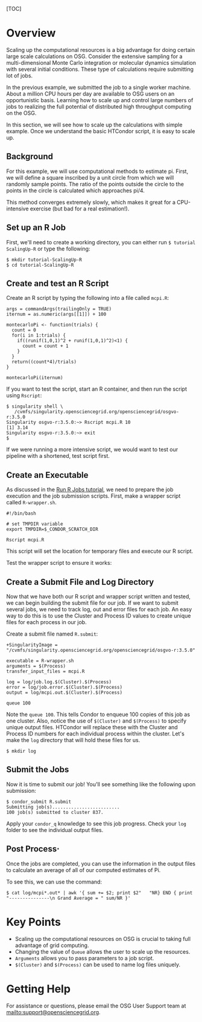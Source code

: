 [title]: - "Scaling up compute resources"
[TOC]


# Overview

Scaling up the computational resources is a big advantage for doing
certain large scale calculations on OSG. Consider the extensive
sampling for a multi-dimensional Monte Carlo integration or molecular
dynamics simulation with several initial conditions. These type of
calculations require submitting lot of jobs.

In the previous example, we submitted the job to a single worker
machine. About a million CPU hours per day are available to OSG users
on an opportunistic basis.  Learning how to scale up and control large
numbers of jobs to realizing the full potential of distributed high
throughput computing on the OSG.

In this section, we will see how to scale up the calculations with
simple example. Once we understand the basic HTCondor script, it is easy
to scale up.

## Background

For this example, we will use computational methods to estimate pi. First,
we will define a square inscribed by a unit circle from which we will 
randomly sample points. The ratio of the points outside the circle to 
the points in the circle is calculated which approaches pi/4. 

This method converges extremely slowly, which makes it great for a 
CPU-intensive exercise (but bad for a real estimation!).

## Set up an R Job

First, we'll need to create a working directory, you can either run 
`$ tutorial ScalingUp-R` or type the following:

    $ mkdir tutorial-ScalingUp-R
    $ cd tutorial-ScalingUp-R

## Create and test an R Script

Create an R script by typing the following into a file called `mcpi.R`:

	args = commandArgs(trailingOnly = TRUE)
	iternum = as.numeric(args[[1]]) + 100

	montecarloPi <- function(trials) {
	  count = 0
	  for(i in 1:trials) {
		if((runif(1,0,1)^2 + runif(1,0,1)^2)<1) {
		  count = count + 1
		}
	  }
	  return((count*4)/trials)
	}
 
	montecarloPi(iternum)


If you want to test the script, start an R container, and then run 
the script using `Rscript`: 

	$ singularity shell \
	   /cvmfs/singularity.opensciencegrid.org/opensciencegrid/osgvo-r:3.5.0
	Singularity osgvo-r:3.5.0:~> Rscript mcpi.R 10
	[1] 3.14
	Singularity osgvo-r:3.5.0:~> exit
	$ 

If we were running a more intensive script, we would want to test our pipeline 
with a shortened, test script first.

## Create an Executable

As discussed in the [Run R Jobs tutorial](https://portal.osg-htc.org/documentation/software_examples_for_osg/r/tutorial-ScalingUp-R/), we need to prepare the job 
execution and the job submission scripts. First, make a wrapper script 
called `R-wrapper.sh`. 

	#!/bin/bash
	
	# set TMPDIR variable
	export TMPDIR=$_CONDOR_SCRATCH_DIR

	Rscript mcpi.R

This script will set the location for temporary files and execute our R script.

Test the wrapper script to ensure it works:

## Create a Submit File and Log Directory

Now that we have both our R script and wrapper script written and tested, 
we can begin building the submit file for our job. If we want to submit several 
jobs, we need to track log, out and error files for each
job. An easy way to do this is to use the Cluster and Process ID
values to create unique files for each process in our job.

Create a submit file named `R.submit`:

	+SingularityImage = "/cvmfs/singularity.opensciencegrid.org/opensciencegrid/osgvo-r:3.5.0"

	executable = R-wrapper.sh
	arguments = $(Process)
	transfer_input_files = mcpi.R    
		
	log = log/job.log.$(Cluster).$(Process)
	error = log/job.error.$(Cluster).$(Process)
	output = log/mcpi.out.$(Cluster).$(Process)  
	
	queue 100

Note the `queue 100`.  This tells Condor to enqueue 100 copies of this job
as one cluster. Also, notice the use of `$(Cluster)` and `$(Process)` to specify unique 
output files. HTCondor will replace these with the Cluster and Process ID numbers for each 
individual process within the cluster. Let's make the `log` directory that will 
hold these files for us.

	$ mkdir log

## Submit the Jobs

Now it is time to submit our job! You'll see something like the following upon submission:

	$ condor_submit R.submit
	Submitting job(s).........................
	100 job(s) submitted to cluster 837.

Apply your `condor_q` knowledge to see this job
progress. Check your `log` folder to see the individual output files.

## Post Process⋅

Once the jobs are completed, you can use the information in the output files 
to calculate an average of all of our computed estimates of Pi.

To see this, we can use the command:

	$ cat log/mcpi*.out* | awk '{ sum += $2; print $2"   "NR} END { print "---------------\n Grand Average = " sum/NR }'

# Key Points

- Scaling up the computational resources on OSG is crucial to taking full advantage of grid computing.
- Changing the value of `Queue` allows the user to scale up the resources.
- `Arguments` allows you to pass parameters to a job script.
- `$(Cluster)` and `$(Process)` can be used to name log files uniquely.

# Getting Help

For assistance or questions, please email the OSG User Support team at 
<mailto:support@opensciencegrid.org>.
